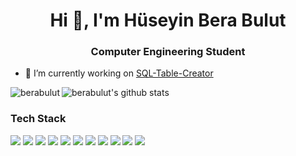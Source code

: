<h1 align="center">Hi 👋, I'm Hüseyin Bera Bulut</h1>
<h3 align="center">Computer Engineering Student</h3>



- 🔭 I’m currently working on [SQL-Table-Creator](https://github.com/berabulut/SQL-Table-Creator)

<p><img align="left" src="https://github-readme-stats.vercel.app/api/top-langs/?username=berabulut&show_icons=true&title_color=fff&icon_color=79ff97&text_color=9f9f9f&bg_color=151515&layout=compact&hide=html" alt="berabulut" /></p>

![berabulut's github stats](https://github-readme-stats.vercel.app/api?username=berabulut&show_icons=true&title_color=fff&icon_color=79ff97&text_color=9f9f9f&bg_color=151515)

### Tech Stack

<img src="https://img.shields.io/badge/-Node.js-3C873A?style=flat&logo=Node.js&logoColor=white"> <img src="https://img.shields.io/badge/-JavaScript-eed718?style=flat&logo=javascript&logoColor=ffffff">
<img src="http://img.shields.io/badge/-Python-3370A2?style=flat&logo=python&logoColor=FFFFFF"> 
<img src="http://img.shields.io/badge/-Django-092C1E?style=flat&logo=django&logoColor=FFFFFF">
<img src="http://img.shields.io/badge/-.NET Core-652076?style=flat&logo=.net&logoColor=FFFFFF">
<img src="https://img.shields.io/badge/-HTML5-E34F26?style=flat&logo=html5&logoColor=white"> 
<img src="https://img.shields.io/badge/-CSS3-1572B6?style=flat&logo=css3&logoColor=white">
<img src="https://img.shields.io/badge/-React-000000?style=flat&logo=react&logoColor=00c8ff">
<img src="http://img.shields.io/badge/-Git-F1502F?style=flat&logo=git&logoColor=FFFFFF">
<img src="http://img.shields.io/badge/-Linux-000000?style=flat&logo=Linux&logoColor=FFD133">
<img src="http://img.shields.io/badge/-Docker-28B8EB?style=flat&logo=Docker&logoColor=FFFFFF">

